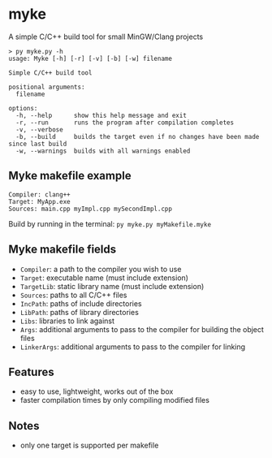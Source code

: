 # myke
A simple C/C++ build tool for small MinGW/Clang projects

```
> py myke.py -h
usage: Myke [-h] [-r] [-v] [-b] [-w] filename

Simple C/C++ build tool

positional arguments:
  filename

options:
  -h, --help      show this help message and exit
  -r, --run       runs the program after compilation completes
  -v, --verbose
  -b, --build     builds the target even if no changes have been made since last build
  -w, --warnings  builds with all warnings enabled
```

## Myke makefile example
```
Compiler: clang++
Target: MyApp.exe
Sources: main.cpp myImpl.cpp mySecondImpl.cpp
```
Build by running in the terminal: `py myke.py myMakefile.myke`

## Myke makefile fields
- `Compiler`: a path to the compiler you wish to use
- `Target`: executable name (must include extension)
- `TargetLib`: static library name (must include extension)
- `Sources`: paths to all C/C++ files
- `IncPath`: paths of include directories
- `LibPath`: paths of library directories
- `Libs`: libraries to link against
- `Args`: additional arguments to pass to the compiler for building the object files
- `LinkerArgs`: additional arguments to pass to the compiler for linking

## Features
- easy to use, lightweight, works out of the box
- faster compilation times by only compiling modified files

## Notes
- only one target is supported per makefile
